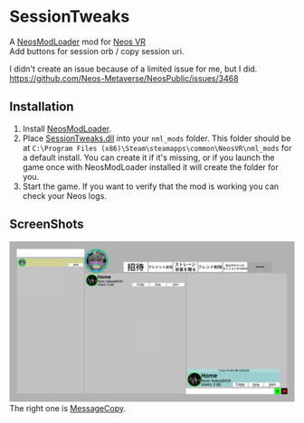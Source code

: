 # SessionTweaks

A [NeosModLoader](https://github.com/zkxs/NeosModLoader) mod for [Neos VR](https://neos.com/)  
Add buttons for session orb / copy session uri.

I didn't create an issue because of a limited issue for me, but I did.
https://github.com/Neos-Metaverse/NeosPublic/issues/3468

## Installation
1. Install [NeosModLoader](https://github.com/zkxs/NeosModLoader).
1. Place [SessionTweaks.dll](https://github.com/rassi0429/MessageCopy/releases/latest/download/SessionTweaks.dll) into your `nml_mods` folder. This folder should be at `C:\Program Files (x86)\Steam\steamapps\common\NeosVR\nml_mods` for a default install. You can create it if it's missing, or if you launch the game once with NeosModLoader installed it will create the folder for you.
1. Start the game. If you want to verify that the mod is working you can check your Neos logs.

## ScreenShots
![](SessionTweaks.png)
The right one is [MessageCopy](https://github.com/rassi0429/MessageCopy).